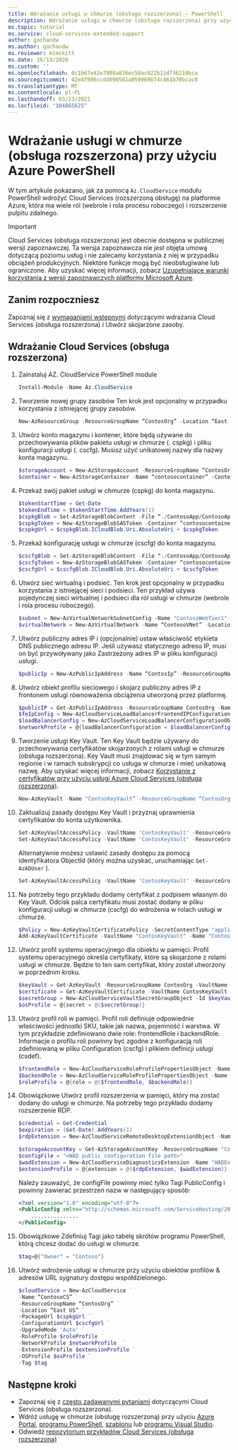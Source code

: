 ```yaml
---
title: Wdrażanie usługi w chmurze (obsługa rozszerzona) — PowerShell
description: Wdrażanie usługi w chmurze (obsługa rozszerzona) przy użyciu programu PowerShell
ms.topic: tutorial
ms.service: cloud-services-extended-support
author: gachandw
ms.author: gachandw
ms.reviewer: mimckitt
ms.date: 10/13/2020
ms.custom: ''
ms.openlocfilehash: 0c1b67e42e7988a836ec58ac022b11d736210bca
ms.sourcegitcommit: 42e4f986ccd4090581a059969b74c461b70bcac0
ms.translationtype: MT
ms.contentlocale: pl-PL
ms.lasthandoff: 03/23/2021
ms.locfileid: "104865625"
---
```

# <a name="deploy-a-cloud-service-extended-support-using-azure-powershell"></a>Wdrażanie usługi w chmurze (obsługa rozszerzona) przy użyciu Azure PowerShell

W tym artykule pokazano, jak za pomocą `Az.CloudService` modułu PowerShell wdrożyć Cloud Services (rozszerzoną obsługę) na platformie Azure, która ma wiele ról (webrole i rola procesu roboczego) i rozszerzenie pulpitu zdalnego. 

> [!IMPORTANT]
> Cloud Services (obsługa rozszerzona) jest obecnie dostępna w publicznej wersji zapoznawczej.
> Ta wersja zapoznawcza nie jest objęta umową dotyczącą poziomu usług i nie zalecamy korzystania z niej w przypadku obciążeń produkcyjnych. Niektóre funkcje mogą być nieobsługiwane lub ograniczone. Aby uzyskać więcej informacji, zobacz [Uzupełniające warunki korzystania z wersji zapoznawczych platformy Microsoft Azure](https://azure.microsoft.com/support/legal/preview-supplemental-terms/).

## <a name="before-you-begin"></a>Zanim rozpoczniesz

Zapoznaj się z [wymaganiami wstępnymi](deploy-prerequisite.md) dotyczącymi wdrażania Cloud Services (obsługa rozszerzona) i Utwórz skojarzone zasoby. 

## <a name="deploy-a-cloud-services-extended-support"></a>Wdrażanie Cloud Services (obsługa rozszerzona)
1. Zainstaluj AZ. CloudService PowerShell module  

    ```powershell
    Install-Module -Name Az.CloudService 
    ```

2. Tworzenie nowej grupy zasobów Ten krok jest opcjonalny w przypadku korzystania z istniejącej grupy zasobów.   

    ```powershell
    New-AzResourceGroup -ResourceGroupName “ContosOrg” -Location “East US” 
    ```

3. Utwórz konto magazynu i kontener, które będą używane do przechowywania plików pakietu usługi w chmurze (. cspkg) i pliku konfiguracji usługi (. cscfg). Musisz użyć unikatowej nazwy dla nazwy konta magazynu. 

    ```powershell
    $storageAccount = New-AzStorageAccount -ResourceGroupName “ContosOrg” -Name “contosostorageaccount” -Location “East US” -SkuName “Standard_RAGRS” -Kind “StorageV2” 
    $container = New-AzStorageContainer -Name “contosocontainer” -Context $storageAccount.Context -Permission Blob 
    ```

4. Przekaż swój pakiet usługi w chmurze (cspkg) do konta magazynu.

    ```powershell
    $tokenStartTime = Get-Date 
    $tokenEndTime = $tokenStartTime.AddYears(1) 
    $cspkgBlob = Set-AzStorageBlobContent -File “./ContosoApp/ContosoApp.cspkg” -Container “contosocontainer” -Blob “ContosoApp.cspkg” -Context $storageAccount.Context 
    $cspkgToken = New-AzStorageBlobSASToken -Container “contosocontainer” -Blob $cspkgBlob.Name -Permission rwd -StartTime $tokenStartTime -ExpiryTime $tokenEndTime -Context $storageAccount.Context 
    $cspkgUrl = $cspkgBlob.ICloudBlob.Uri.AbsoluteUri + $cspkgToken 
    ```
 

5.  Przekaż konfigurację usługi w chmurze (cscfg) do konta magazynu. 

    ```powershell
    $cscfgBlob = Set-AzStorageBlobContent -File “./ContosoApp/ContosoApp.cscfg” -Container contosocontainer -Blob “ContosoApp.cscfg” -Context $storageAccount.Context 
    $cscfgToken = New-AzStorageBlobSASToken -Container “contosocontainer” -Blob $cscfgBlob.Name -Permission rwd -StartTime $tokenStartTime -ExpiryTime $tokenEndTime -Context $storageAccount.Context 
    $cscfgUrl = $cscfgBlob.ICloudBlob.Uri.AbsoluteUri + $cscfgToken 
    ```

6. Utwórz sieć wirtualną i podsieć. Ten krok jest opcjonalny w przypadku korzystania z istniejącej sieci i podsieci. Ten przykład używa pojedynczej sieci wirtualnej i podsieci dla ról usługi w chmurze (webrole i rola procesu roboczego). 

    ```powershell
    $subnet = New-AzVirtualNetworkSubnetConfig -Name "ContosoWebTier1" -AddressPrefix "10.0.0.0/24" -WarningAction SilentlyContinue 
    $virtualNetwork = New-AzVirtualNetwork -Name “ContosoVNet” -Location “East US” -ResourceGroupName “ContosOrg” -AddressPrefix "10.0.0.0/24" -Subnet $subnet 
    ```
 
7. Utwórz publiczny adres IP i (opcjonalnie) ustaw właściwość etykieta DNS publicznego adresu IP. Jeśli używasz statycznego adresu IP, musi on być przywoływany jako Zastrzeżony adres IP w pliku konfiguracji usługi.  

    ```powershell
    $publicIp = New-AzPublicIpAddress -Name “ContosIp” -ResourceGroupName “ContosOrg” -Location “East US” -AllocationMethod Dynamic -IpAddressVersion IPv4 -DomainNameLabel “contosoappdns” -Sku Basic 
    ```

8. Utwórz obiekt profilu sieciowego i skojarz publiczny adres IP z frontonem usługi równoważenia obciążenia utworzoną przez platformę.  

    ```powershell
    $publicIP = Get-AzPublicIpAddress -ResourceGroupName ContosOrg -Name ContosIp  
    $feIpConfig = New-AzCloudServiceLoadBalancerFrontendIPConfigurationObject -Name 'ContosoFe' -PublicIPAddressId $publicIP.Id 
    $loadBalancerConfig = New-AzCloudServiceLoadBalancerConfigurationObject -Name 'ContosoLB' -FrontendIPConfiguration $feIpConfig 
    $networkProfile = @{loadBalancerConfiguration = $loadBalancerConfig} 
    ```
 
9. Tworzenie usługi Key Vault. Ten Key Vault będzie używany do przechowywania certyfikatów skojarzonych z rolami usługi w chmurze (obsługa rozszerzona). Key Vault musi znajdować się w tym samym regionie i w ramach subskrypcji co usługa w chmurze i mieć unikatową nazwę. Aby uzyskać więcej informacji, zobacz [Korzystanie z certyfikatów przy użyciu usługi Azure Cloud Services (obsługa rozszerzona)](certificates-and-key-vault.md).

    ```powershell
    New-AzKeyVault -Name "ContosKeyVault” -ResourceGroupName “ContosOrg” -Location “East US” 
    ```

10. Zaktualizuj zasady dostępu Key Vault i przyznaj uprawnienia certyfikatów do konta użytkownika. 

    ```powershell
    Set-AzKeyVaultAccessPolicy -VaultName 'ContosKeyVault' -ResourceGroupName 'ContosOrg' -EnabledForDeployment
    Set-AzKeyVaultAccessPolicy -VaultName 'ContosKeyVault' -ResourceGroupName 'ContosOrg' -UserPrincipalName 'user@domain.com' -PermissionsToCertificates create,get,list,delete 
    ```

    Alternatywnie możesz ustawić zasady dostępu za pomocą identyfikatora ObjectId (który można uzyskać, uruchamiając `Get-AzADUser` ). 
    
    ```powershell
    Set-AzKeyVaultAccessPolicy -VaultName 'ContosKeyVault' -ResourceGroupName 'ContosOrg' -ObjectId 'xxxxxxxx-xxxx-xxxx-xxxx-xxxxxxxxxxxx' -PermissionsToCertificates create,get,list,delete 
    ```
 

11. Na potrzeby tego przykładu dodamy certyfikat z podpisem własnym do Key Vault. Odcisk palca certyfikatu musi zostać dodany w pliku konfiguracji usługi w chmurze (cscfg) do wdrożenia w rolach usługi w chmurze. 

    ```powershell
    $Policy = New-AzKeyVaultCertificatePolicy -SecretContentType "application/x-pkcs12" -SubjectName "CN=contoso.com" -IssuerName "Self" -ValidityInMonths 6 -ReuseKeyOnRenewal 
    Add-AzKeyVaultCertificate -VaultName "ContosKeyVault" -Name "ContosCert" -CertificatePolicy $Policy 
    ```
 
12. Utwórz profil systemu operacyjnego dla obiektu w pamięci. Profil systemu operacyjnego określa certyfikaty, które są skojarzone z rolami usługi w chmurze. Będzie to ten sam certyfikat, który został utworzony w poprzednim kroku. 

    ```powershell
    $keyVault = Get-AzKeyVault -ResourceGroupName ContosOrg -VaultName ContosKeyVault 
    $certificate = Get-AzKeyVaultCertificate -VaultName ContosKeyVault -Name ContosCert 
    $secretGroup = New-AzCloudServiceVaultSecretGroupObject -Id $keyVault.ResourceId -CertificateUrl $certificate.SecretId 
    $osProfile = @{secret = @($secretGroup)} 
    ```

13. Utwórz profil roli w pamięci. Profil roli definiuje odpowiednie właściwości jednostki SKU, takie jak nazwa, pojemność i warstwa. W tym przykładzie zdefiniowano dwie role: frontendRole i backendRole. Informacje o profilu roli powinny być zgodne z konfiguracją roli zdefiniowaną w pliku Configuration (cscfg) i plikiem definicji usługi (csdef). 

    ```powershell
    $frontendRole = New-AzCloudServiceRoleProfilePropertiesObject -Name 'ContosoFrontend' -SkuName 'Standard_D1_v2' -SkuTier 'Standard' -SkuCapacity 2 
    $backendRole = New-AzCloudServiceRoleProfilePropertiesObject -Name 'ContosoBackend' -SkuName 'Standard_D1_v2' -SkuTier 'Standard' -SkuCapacity 2 
    $roleProfile = @{role = @($frontendRole, $backendRole)} 
    ```

14. Obowiązkowe Utwórz profil rozszerzenia w pamięci, który ma zostać dodany do usługi w chmurze. Na potrzeby tego przykładu dodamy rozszerzenie RDP. 

    ```powershell
    $credential = Get-Credential 
    $expiration = (Get-Date).AddYears(1) 
    $rdpExtension = New-AzCloudServiceRemoteDesktopExtensionObject -Name 'RDPExtension' -Credential $credential -Expiration $expiration -TypeHandlerVersion '1.2.1' 

    $storageAccountKey = Get-AzStorageAccountKey -ResourceGroupName "ContosOrg" -Name "contosostorageaccount"
    $configFile = "<WAD public configuration file path>"
    $wadExtension = New-AzCloudServiceDiagnosticsExtension -Name "WADExtension" -ResourceGroupName "ContosOrg" -CloudServiceName "ContosCS" -StorageAccountName "contosostorageaccount" -StorageAccountKey $storageAccountKey[0].Value -DiagnosticsConfigurationPath $configFile -TypeHandlerVersion "1.5" -AutoUpgradeMinorVersion $true 
    $extensionProfile = @{extension = @($rdpExtension, $wadExtension)} 
    ```
    Należy zauważyć, że configFile powinny mieć tylko Tagi PublicConfig i powinny zawierać przestrzeń nazw w następujący sposób:
    ```xml
    <?xml version="1.0" encoding="utf-8"?>
    <PublicConfig xmlns="http://schemas.microsoft.com/ServiceHosting/2010/10/DiagnosticsConfiguration">
        ...............
    </PublicConfig>
    ```
15. Obowiązkowe Zdefiniuj Tagi jako tabelę skrótów programu PowerShell, którą chcesz dodać do usługi w chmurze. 

    ```powershell
    $tag=@{"Owner" = "Contoso"} 
    ```

17. Utwórz wdrożenie usługi w chmurze przy użyciu obiektów profilów & adresów URL sygnatury dostępu współdzielonego.

    ```powershell
    $cloudService = New-AzCloudService ` 
    -Name “ContosoCS” ` 
    -ResourceGroupName “ContosOrg” ` 
    -Location “East US” ` 
    -PackageUrl $cspkgUrl ` 
    -ConfigurationUrl $cscfgUrl ` 
    -UpgradeMode 'Auto' ` 
    -RoleProfile $roleProfile ` 
    -NetworkProfile $networkProfile  ` 
    -ExtensionProfile $extensionProfile ` 
    -OSProfile $osProfile `
    -Tag $tag 
    ```

## <a name="next-steps"></a>Następne kroki 
- Zapoznaj się z [często zadawanymi pytaniami](faq.md) dotyczącymi Cloud Services (obsługa rozszerzona).
- Wdróż usługę w chmurze (obsługę rozszerzoną) przy użyciu [Azure Portal](deploy-portal.md), [programu PowerShell](deploy-powershell.md), [szablonu](deploy-template.md) lub [programu Visual Studio](deploy-visual-studio.md).
- Odwiedź [repozytorium przykładów Cloud Services (obsługa rozszerzona)](https://github.com/Azure-Samples/cloud-services-extended-support)
